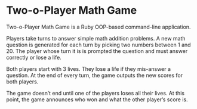 # Two-o-Player Math Game

Two-o-Player Math Game is a Ruby OOP-based command-line application.

Players take turns to answer simple math addition problems. A new math question is generated for each turn by picking two numbers between 1 and 20. The player whose turn it is is prompted the question and must answer correctly or lose a life.

Both players start with 3 lives. They lose a life if they mis-answer a question. At the end of every turn, the game outputs the new scores for both players.

The game doesn’t end until one of the players loses all their lives. At this point, the game announces who won and what the other player’s score is.
